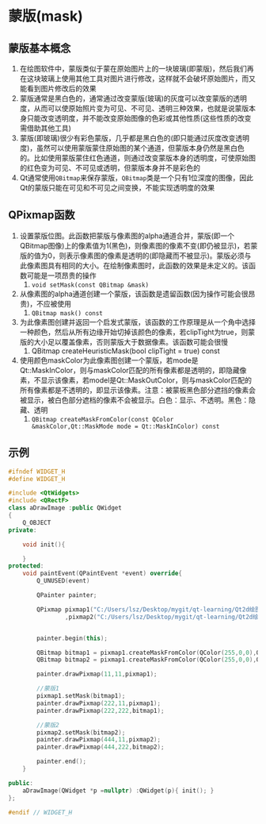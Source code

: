 # 蒙版(mask)

## 蒙版基本概念

1. 在绘图软件中，蒙版类似于蒙在原始图片上的一块玻璃(即蒙版)，然后我们再在这块玻璃上使用其他工具对图片进行修改，这样就不会破坏原始图片，而又能看到图片修改后的效果
2. 蒙版通常是黑白色的，通常通过改变蒙版(玻璃)的灰度可以改变蒙版的透明度，从而可以使原始照片变为可见、不可见、透明三种效果，也就是说蒙版本身只能改变透明度，并不能改变原始图像的色彩或其他性质(这些性质的改变需借助其他工具)
3. 蒙版(即玻璃)很少有彩色蒙版，几乎都是黑白色的(即只能通过灰度改变透明度)，虽然可以使用蒙版蒙住原始图的某个通道，但蒙版本身仍然是黑白色的。比如使用蒙版蒙住红色通道，则通过改变蒙版本身的透明度，可使原始图的红色变为可见、不可见或透明，但蒙版本身并不是彩色的
4. Qt通常使用`QBitmap`来保存蒙版，`QBitmap`类是一个只有1位深度的图像，因此Qt的蒙版只能在可见和不可见之间变换，不能实现透明度的效果

## QPixmap函数

1. 设置蒙版位图。此函数把蒙版与像素图的alpha通道合并，蒙版(即一个QBitmap图像)上的像素值为1(黑色)，则像素图的像素不变(即仍被显示)，若蒙版的值为0，则表示像素图的像素是透明的(即隐藏而不被显示)。蒙版必须与此像素图具有相同的大小。在绘制像素图时，此函数的效果是未定义的。该函数可能是一项昂贵的操作
   1. `void setMask(const QBitmap &mask)`
2. 从像素图的alpha通道创建一个蒙版，该函数是遗留函数(因为操作可能会很昂贵)，不应被使用
   1. `QBitmap mask() const`
3. 为此像素图创建并返回一个启发式蒙版，该函数的工作原理是从一个角中选择一种颜色，然后从所有边缘开始切掉该颜色的像素，若clipTight为true，则蒙版的大小足以覆盖像素，否则蒙版大于数据像素。该函数可能会很慢
   1. QBitmap createHeuristicMask(bool clipTight = true) const
4. 使用颜色maskColor为此像素图创建一个蒙版，若mode是Qt::MaskInColor，则与maskColor匹配的所有像素都是透明的，即隐藏像素，不显示该像素，若model是Qt::MaskOutColor，则与maskColor匹配的所有像素都是不透明的，即显示该像素。注意：被蒙板黑色部分遮挡的像素会被显示，被白色部分遮档的像素不会被显示。白色：显示、不透明。黑色：隐藏、透明
   1. `QBitmap createMaskFromColor(const QColor &maskColor,Qt::MaskMode mode = Qt::MaskInColor) const`

## 示例

```cpp
#ifndef WIDGET_H
#define WIDGET_H

#include <QtWidgets>
#include <QRectF>
class aDrawImage :public QWidget
{
    Q_OBJECT
private:

    void init(){

    }
protected:
    void paintEvent(QPaintEvent *event) override{
        Q_UNUSED(event)

        QPainter painter;

        QPixmap pixmap1("C:/Users/lsz/Desktop/mygit/qt-learning/Qt2d绘图/images/原始图像.png")
                ,pixmap2("C:/Users/lsz/Desktop/mygit/qt-learning/Qt2d绘图/images/原始图像.png");


        painter.begin(this);

        QBitmap bitmap1 = pixmap1.createMaskFromColor(QColor(255,0,0),Qt::MaskInColor);
        QBitmap bitmap2 = pixmap1.createMaskFromColor(QColor(255,0,0),Qt::MaskOutColor);

        painter.drawPixmap(11,11,pixmap1);

        //蒙版1
        pixmap1.setMask(bitmap1);
        painter.drawPixmap(222,11,pixmap1);
        painter.drawPixmap(222,222,bitmap1);

        //蒙版2
        pixmap2.setMask(bitmap2);
        painter.drawPixmap(444,11,pixmap2);
        painter.drawPixmap(444,222,bitmap2);

        painter.end();
    }

public:
    aDrawImage(QWidget *p =nullptr) :QWidget(p){ init(); }
};

#endif // WIDGET_H
```